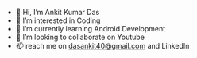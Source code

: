 - 👋 Hi, I’m Ankit Kumar Das
- 👀 I’m interested in Coding 
- 🌱 I’m currently learning Android Development
- 💞️ I’m looking to collaborate on Youtube
- 📫 reach me on dasankit40@gmail.com and LinkedIn 


<!---
ankitdasgit/ankitdasgit is a ✨ special ✨ repository because its `README.md` (this file) appears on your GitHub profile.
You can click the Preview link to take a look at your changes.
--->
